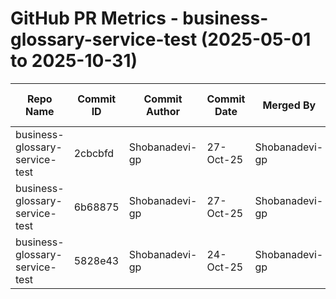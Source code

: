 # GitHub PR Metrics - business-glossary-service-test (2025-05-01 to 2025-10-31)

| Repo Name | Commit ID | Commit Author | Commit Date | Merged By | Comment Count | PR ID | PR Creation Date | PR Merged Date | Jira ID/First 3 Words |
|-----------|-----------|---------------|-------------|-----------|---------------|-------|------------------|----------------|----------------------|
| business-glossary-service-test | 2cbcbfd | Shobanadevi-gp | 27-Oct-25 | Shobanadevi-gp | 2 | #9 | 27-Oct-25 | 27-Oct-25 | NOVACORE-22425 |
| business-glossary-service-test | 6b68875 | Shobanadevi-gp | 27-Oct-25 | Shobanadevi-gp | 2 | #8 | 27-Oct-25 | 27-Oct-25 | NOVACORE-22425 |
| business-glossary-service-test | 5828e43 | Shobanadevi-gp | 24-Oct-25 | Shobanadevi-gp | 2 | #7 | 24-Oct-25 | 24-Oct-25 | NOVACORE-22423 |
